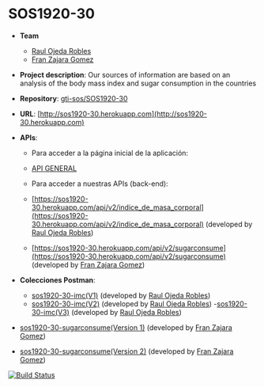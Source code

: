 # SOS1920-30
- **Team**
  - [Raul Ojeda Robles](https://github.com/rawojeda)
  - [Fran Zajara Gomez](https://github.com/FranZajara)

- **Project description**:
Our sources of information are based on an analysis of the body mass index and sugar consumption in the countries
- **Repository**: [gti-sos/SOS1920-30](https://github.com/gti-sos/SOS1920-30)
- **URL**: [http://sos1920-30.herokuapp.com](http://sos1920-30.herokuapp.com)
-  **APIs**:
    - Para acceder a la página inicial de la aplicación:
    - [API GENERAL](http://sos1920-30.herokuapp.com/) 
    
    
    - Para acceder a nuestras APIs (back-end):
    - [https://sos1920-30.herokuapp.com/api/v2/indice_de_masa_corporal](https://sos1920-30.herokuapp.com/api/v2/indice_de_masa_corporal) (developed by [Raul Ojeda Robles](https://github.com/rawojeda))
    - [https://sos1920-30.herokuapp.com/api/v2/sugarconsume](https://sos1920-30.herokuapp.com/api/v2/sugarconsume) (developed by [Fran Zajara Gomez](https://github.com/FranZajara))
	
-  **Colecciones Postman**:
	- [sos1920-30-imc(V1)](https://documenter.getpostman.com/view/10696117/SzYT4MUK) (developed by [Raul Ojeda Robles](https://github.com/rawojeda))
 	 - [sos1920-30-imc(V2)](https://documenter.getpostman.com/view/10696117/Szmcbehn) (developed by [Raul Ojeda Robles](https://github.com/rawojeda))
	 -[sos1920-30-imc(V3)](https://documenter.getpostman.com/view/10696117/SztBaneP) (developed by [Raul Ojeda Robles](https://github.com/rawojeda))
	
  - [sos1920-30-sugarconsume(Version 1)](https://documenter.getpostman.com/view/10694026/Szf3bAqd) (developed by [Fran Zajara Gomez](https://github.com/FranZajara))
  - [sos1920-30-sugarconsume(Version 2)](https://documenter.getpostman.com/view/10694026/Szme3xRe) (developed by [Fran Zajara Gomez](https://github.com/FranZajara))


  [![Build Status](https://travis-ci.org/gti-sos/SOS1920-30.svg?branch=master)](https://travis-ci.org/gti-sos/SOS1920-30.svg?branch=master)


	
